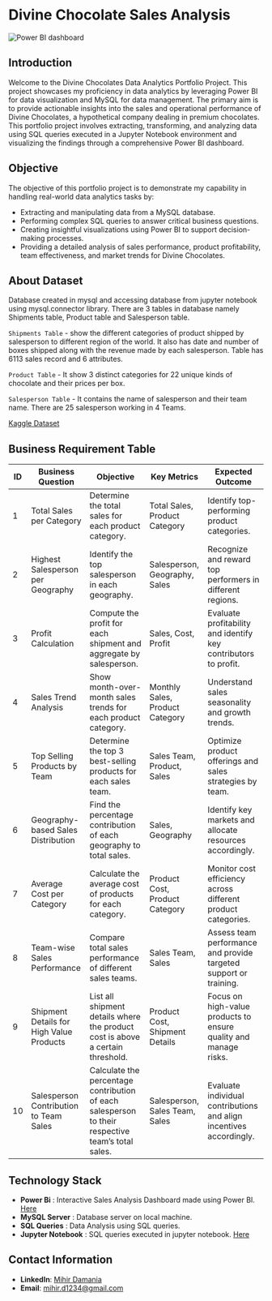 # Divine Chocolate Sales Analysis
![Power BI dashboard](https://github.com/23MD/Chocolate_Sales_Analysis/blob/5826a80c87d6e0bb1b50e64a2fce3a81828d38e0/Dashboard_SS.PNG)

## Introduction
Welcome to the Divine Chocolates Data Analytics Portfolio Project. This project showcases my proficiency in data analytics by leveraging Power BI for data visualization and MySQL for data management. The primary aim is to provide actionable insights into the sales and operational performance of Divine Chocolates, a hypothetical company dealing in premium chocolates. This portfolio project involves extracting, transforming, and analyzing data using SQL queries executed in a Jupyter Notebook environment and visualizing the findings through a comprehensive Power BI dashboard.

## Objective
The objective of this portfolio project is to demonstrate my capability in handling real-world data analytics tasks by:
- Extracting and manipulating data from a MySQL database.
- Performing complex SQL queries to answer critical business questions.
- Creating insightful visualizations using Power BI to support decision-making processes.
- Providing a detailed analysis of sales performance, product profitability, team effectiveness, and market trends for Divine Chocolates.

## About Dataset
Database created in mysql and accessing database from jupyter notebook using mysql.connector library.
There are 3 tables in database namely Shipments table, Product table and Salesperson table.

`Shipments Table` - show the different categories of product shipped by salesperson to different region of the world. It also has date and number of boxes shipped along with the revenue made by each salesperson. Table has 6113 sales record and 6 attributes.

`Product Table` - It show 3 distinct categories for 22 unique kinds of chocolate and their prices per box.	

`Salesperson Table` - It contains the name of salesperson and their team name. There are 25 salesperson working in 4 Teams.

[Kaggle Dataset](https://www.kaggle.com/datasets/prajwal6362venom/choclate-sales-project)


## Business Requirement Table
| ID| Business Question| Objective| Key Metrics| Expected Outcome|
|-|-|-|-|-|
|1|	Total Sales per Category|	Determine the total sales for each product category.|	Total Sales, Product Category|	Identify top-performing product categories.|
|2|	Highest Salesperson per Geography	|Identify the top salesperson in each geography.|	Salesperson, Geography, Sales|	Recognize and reward top performers in different regions.|
|3|	Profit Calculation	|Compute the profit for each shipment and aggregate by salesperson.|	Sales, Cost, Profit	|Evaluate profitability and identify key contributors to profit.|
|4|	Sales Trend Analysis|	Show month-over-month sales trends for each product category.|	Monthly Sales, Product Category	|Understand sales seasonality and growth trends.|
|5|	Top Selling Products by Team|	Determine the top 3 best-selling products for each sales team.|	Sales Team, Product, Sales|	Optimize product offerings and sales strategies by team.|
|6|	Geography-based Sales Distribution|	Find the percentage contribution of each geography to total sales.|	Sales, Geography|	Identify key markets and allocate resources accordingly.|
|7|	Average Cost per Category	|Calculate the average cost of products for each category.|	Product Cost, Product Category	|Monitor cost efficiency across different product categories.|
|8|	Team-wise Sales Performance|	Compare total sales performance of different sales teams.|	Sales Team, Sales|	Assess team performance and provide targeted support or training.|
|9|	Shipment Details for High Value Products	|List all shipment details where the product cost is above a certain threshold.|	Product Cost, Shipment Details|	Focus on high-value products to ensure quality and manage risks.|
|10|	Salesperson Contribution to Team Sales|	Calculate the percentage contribution of each salesperson to their respective team’s total sales.|	Salesperson, Sales Team, Sales|	Evaluate individual contributions and align incentives accordingly.|

## Technology Stack
- **Power Bi** : Interactive Sales Analysis Dashboard made using Power BI. [Here](https://github.com/23MD/Chocolate_Sales_Analysis/blob/a39d6758c8292bf130e8f6cff68269fda722a21c/Chocolate%20Sales%20Data%20Analysis.pbix)
- **MySQL Server** : Database server on local machine.
- **SQL Queries** :  Data Analysis using SQL queries.
- **Jupyter Notebook** : SQL queries executed in jupyter notebook. [Here](https://github.com/23MD/Chocolate_Sales_Analysis/blob/a39d6758c8292bf130e8f6cff68269fda722a21c/Divine_Chocolate_sales_analysis.ipynb)

## Contact Information
- **LinkedIn**: [Mihir Damania](https://www.linkedin.com/in/mihirdamania/)
- **Email**: [mihir.d1234@gmail.com](mailto:mihir.d1234@gmail.com)
